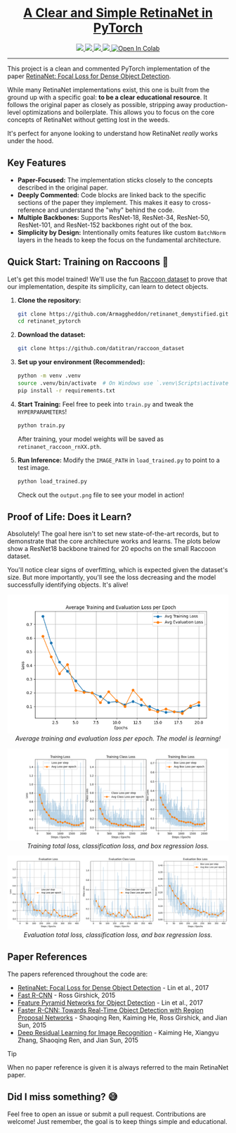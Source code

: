 <div id="top"></div>

<h1 align="center">
    <a href="https://github.com/Armaggheddon/retinanet_demystified">A Clear and Simple RetinaNet in PyTorch</a>
</h1>
<p align="center">
    <a href="https://github.com/Armaggheddon/retinanet_demystified/commits/master">
    <img src="https://img.shields.io/github/last-commit/Armaggheddon/retinanet_demystified">
    </a>
    <a href="https://github.com/Armaggheddon/retinanet_demystified">
    <img src="https://img.shields.io/badge/Maintained-yes-green.svg">
    </a>
    <a href="https://github.com/Armaggheddon/retinanet_demystified/issues">
    <img src="https://img.shields.io/github/issues/Armaggheddon/retinanet_demystified">
    </a>
    <a href="https://github.com/Armaggheddon/retinanet_demystified/blob/master/LICENSE">
    <img src="https://img.shields.io/github/license/Armaggheddon/retinanet_demystified">
    </a>
    <a target="_blank" href="https://colab.research.google.com/github/Armaggheddon/retinanet_demystified/blob/main/run_in_colab.ipynb">
    <img src="https://colab.research.google.com/assets/colab-badge.svg" alt="Open In Colab"/>
    </a>

---


This project is a clean and commented PyTorch implementation of the paper [RetinaNet: Focal Loss for Dense Object Detection](https://arxiv.org/abs/1708.02002).

While many RetinaNet implementations exist, this one is built from the ground up with a specific goal: **to be a clear educational resource**. It follows the original paper as closely as possible, stripping away production-level optimizations and boilerplate. This allows you to focus on the core concepts of RetinaNet without getting lost in the weeds.

It's perfect for anyone looking to understand how RetinaNet *really* works under the hood.

## Key Features

*   **Paper-Focused:** The implementation sticks closely to the concepts described in the original paper.
*   **Deeply Commented:** Code blocks are linked back to the specific sections of the paper they implement. This makes it easy to cross-reference and understand the "why" behind the code.
*   **Multiple Backbones:** Supports ResNet-18, ResNet-34, ResNet-50, ResNet-101, and ResNet-152 backbones right out of the box.
*   **Simplicity by Design:** Intentionally omits features like custom `BatchNorm` layers in the heads to keep the focus on the fundamental architecture.

## Quick Start: Training on Raccoons 🦝

Let's get this model trained! We'll use the fun [Raccoon dataset](https://github.com/datitran/raccoon_dataset) to prove that our implementation, despite its simplicity, can learn to detect objects.

1.  **Clone the repository:**
    ```bash
    git clone https://github.com/Armaggheddon/retinanet_demystified.git
    cd retinanet_pytorch
    ```

2.  **Download the dataset:**
    ```bash
    git clone https://github.com/datitran/raccoon_dataset
    ```

3.  **Set up your environment (Recommended):**
    ```bash
    python -m venv .venv
    source .venv/bin/activate  # On Windows use `.venv\Scripts\activate`
    pip install -r requirements.txt
    ```

4.  **Start Training:**
    Feel free to peek into `train.py` and tweak the `HYPERPARAMETERS`!
    ```bash
    python train.py
    ```
    After training, your model weights will be saved as `retinanet_raccoon_rnXX.pth`.

5.  **Run Inference:**
    Modify the `IMAGE_PATH` in `load_trained.py` to point to a test image.
    ```bash
    python load_trained.py
    ```
    Check out the `output.png` file to see your model in action!

## Proof of Life: Does it Learn?

Absolutely! The goal here isn't to set new state-of-the-art records, but to demonstrate that the core architecture works and learns. The plots below show a ResNet18 backbone trained for 20 epochs on the small Raccoon dataset.

You'll notice clear signs of overfitting, which is expected given the dataset's size. But more importantly, you'll see the loss decreasing and the model successfully identifying objects. It's alive!

<p align="center">
    <img src="./plots/train_eval_avg_loss.png" alt="Train/Eval trend" width="600">
    <br><em>Average training and evaluation loss per epoch. The model is learning!</em>
</p>
<p align="center">
  <img src="./plots/training_metrics.png" alt="Train loss" width="600">
  <br><em>Training total loss, classification loss, and box regression loss.</em>
</p>
<p align="center">
  <img src="./plots/evaluation_loss_metrics.png" alt="Eval loss" width="600">
  <br><em>Evaluation total loss, classification loss, and box regression loss.</em>
</p>

## Paper References

The papers referenced throughout the code are:
*   [RetinaNet: Focal Loss for Dense Object Detection](https://arxiv.org/abs/1708.02002) - Lin et al., 2017
*  [Fast R-CNN](https://arxiv.org/abs/1504.08083) - Ross Girshick, 2015
*  [Feature Pyramid Networks for Object Detection](https://arxiv.org/abs/1612.03144) - Lin et al., 2017
* [Faster R-CNN: Towards Real-Time Object
Detection with Region Proposal Networks](https://arxiv.org/abs/1506.01497) - Shaoqing Ren, Kaiming He, Ross Girshick, and Jian Sun, 2015
* [Deep Residual Learning for Image Recognition](https://arxiv.org/abs/1512.03385) - Kaiming He, Xiangyu Zhang, Shaoqing Ren, and Jian Sun, 2015

> [!TIP] 
> When no paper reference is given it is always referred to the main RetinaNet paper.

## Did I miss something? 😅

Feel free to open an issue or submit a pull request. Contributions are welcome! Just remember, the goal is to keep things simple and educational.
